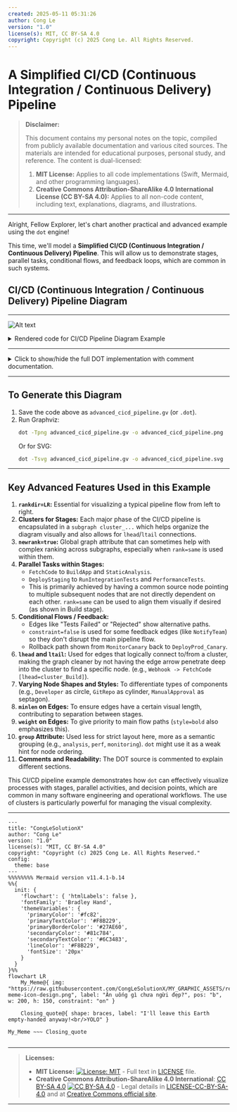 ```yaml
---
created: 2025-05-11 05:31:26
author: Cong Le
version: "1.0"
license(s): MIT, CC BY-SA 4.0
copyright: Copyright (c) 2025 Cong Le. All Rights Reserved.
---
```




# A Simplified CI/CD (Continuous Integration / Continuous Delivery) Pipeline
> **Disclaimer:**
>
> This document contains my personal notes on the topic,
> compiled from publicly available documentation and various cited sources.
> The materials are intended for educational purposes, personal study, and reference.
> The content is dual-licensed:
> 1. **MIT License:** Applies to all code implementations (Swift, Mermaid, and other programming languages).
> 2. **Creative Commons Attribution-ShareAlike 4.0 International License (CC BY-SA 4.0):** Applies to all non-code content, including text, explanations, diagrams, and illustrations.
---


Alright, Fellow Explorer, let's chart another practical and advanced example using the `dot` engine!

This time, we'll model a **Simplified CI/CD (Continuous Integration / Continuous Delivery) Pipeline**. This will allow us to demonstrate stages, parallel tasks, conditional flows, and feedback loops, which are common in such systems.

## CI/CD (Continuous Integration / Continuous Delivery) Pipeline Diagram

---

![Alt text](https://g.gravizo.com/source/svg/ci_cd_pipeline_diagram_example?https%3A%2F%2Fraw.githubusercontent.com%2FCongLeSolutionX%2FThe-Language-Atlas%2Frefs%2Fheads%2Fmain%2Fregions%2FDOT_language%2Fexamples%2F01_Advanced_Order_System_Dot.md)


<details>

<summary>Rendered code for CI/CD Pipeline Diagram Example</summary>

ci_cd_pipeline_diagram_example
digraph Advanced_CICD_Pipeline {
    graph [
        layout=dot,
        rankdir=LR,
        label="Simplified CI/CD Pipeline Stages",
        fontsize=22,
        fontname="Arial",
        bgcolor="ghostwhite",
        nodesep=0.5,
        ranksep=1.2,
        splines=polyline,
        newrank=true
    ];
    node [
        shape=rectangle,
        style="filled,rounded",
        fontname="Helvetica",
        fontsize=11,
        width=2.0,
        height=0.8,
        fixedsize=true,
        margin="0.15,0.08"
    ];
    edge [
        fontname="Helvetica",
        fontsize=9,
        color=darkslategray,
        arrowhead=normal,
        arrowsize=0.7,
        minlen=2
    ];
    subgraph cluster_SourceControl {
        label="1. Source Control & Trigger";
        bgcolor="lightgoldenrodyellow";
        style="filled,rounded";
        color="goldenrod";
        Developer [shape=circle, label="Developer", fillcolor=lightblue, width=1.2, height=1.2];
        GitRepo [shape=cylinder, label="Git Repository\n(GitHub/GitLab)", fillcolor=whitesmoke, width=1.8];
        Webhook [shape=cds, label="Webhook\nTrigger", fillcolor=lightpink, width=1.5];
        Developer -> GitRepo [label="git push"];
        GitRepo -> Webhook [label="Push Event"];
    }
    subgraph cluster_Build {
        label="2. Build & Unit Test";
        bgcolor="lightskyblue";
        style="filled,rounded";
        color="dodgerblue";
        FetchCode [label="Fetch Code", fillcolor=azure];
        BuildApp [label="Build Application\n(Compile, Package)", fillcolor=azure];
        RunUnitTests [label="Run Unit Tests", fillcolor=azure];
        StaticAnalysis [label="Static Code Analysis\n(Lint, Security Scan)", fillcolor=azure, group=analysis];
        PublishArtifact [label="Publish Build Artifact\n(e.g., to Nexus/Artifactory)", fillcolor=palegreen];
        subgraph {
            rank=same;
            BuildApp; StaticAnalysis;
        }
    }
    subgraph cluster_IntegrationTest {
        label="3. Deploy to Staging & Integration Test";
        bgcolor="lightgreen";
        style="filled,rounded";
        color="seagreen";
        DeployStaging [label="Deploy to Staging\nEnvironment", fillcolor=honeydew];
        RunIntegrationTests [label="Run Integration Tests\n(API, E2E)", fillcolor=honeydew, height=1.0];
        PerformanceTests [label="Run Performance Tests", fillcolor=honeydew, group=perf];
    }
    subgraph cluster_Approval {
        label="4. Manual Approval (Optional)";
        bgcolor="lightcoral";
        style="filled,rounded";
        color="firebrick";
        ManualApproval [
            label="Manual Approval Gate\n(e.g., QA Sign-off)",
            shape=septagon,
            fillcolor=mistyrose,
            width=2.2,
            height=1.2
        ];
        NotifyTeam [label="Notify Team\n(Slack/Email)", shape=note, fillcolor=ivory, constraint=false];
    }
    subgraph cluster_ProductionDeploy {
        label="5. Production Deployment";
        bgcolor="mediumpurple";
        style="filled,rounded";
        color="indigo";
        fontcolor=white;
        node [fontcolor=black];
        DeployProd_Canary [label="Deploy Canary\n(Small % Users)", fillcolor=lavender];
        MonitorCanary [label="Monitor Canary Release", fillcolor=lavender, group=monitoring];
        RolloutProd_Full [label="Full Production Rollout", fillcolor=plum];
        PostDeployChecks [label="Post-Deployment\nHealth Checks", fillcolor=thistle, group=monitoring];
        { rank=same; DeployProd_Canary; MonitorCanary;}
        { rank=same; RolloutProd_Full; PostDeployChecks;}
    }
    subgraph cluster_MonitoringFeedback {
        label="6. Monitoring & Feedback";
        bgcolor="lightsalmon";
        style="filled,rounded";
        color="orangered";
        MonitoringSystem [
            label="Production Monitoring\n(Prometheus, Datadog)",
            shape=tab,
            fillcolor=seashell,
            height=1.0
        ];
        LogAggregation [
            label="Log Aggregation\n(ELK Stack, Splunk)",
            shape=folder,
            fillcolor=seashell,
            height=1.0
        ];
        FeedbackLoop [shape=circle, label="Alerts &\nFeedback", fillcolor=peachpuff, style="dashed,filled", width=1.2, height=1.2];
         subgraph {
            rank=same;
            MonitoringSystem; LogAggregation;
         }
    }
    Webhook -> FetchCode [label="Trigger Build", weight=10, style=bold, lhead=cluster_Build];
    FetchCode -> BuildApp [weight=5];
    FetchCode -> StaticAnalysis [weight=3];
    BuildApp -> RunUnitTests [label="Build Output", weight=5];
    StaticAnalysis -> RunUnitTests [label="Analysis Results", weight=3, style=dashed];
    RunUnitTests -> PublishArtifact [label="Tests Passed", weight=5];
    RunUnitTests -> NotifyTeam [label="Tests Failed", color=red, style=dotted, constraint=false, ltail=cluster_Build, lhead=cluster_Approval];
    PublishArtifact -> DeployStaging [label="Artifact Available", weight=10, style=bold, lhead=cluster_IntegrationTest];
    DeployStaging -> RunIntegrationTests [weight=5];
    DeployStaging -> PerformanceTests [weight=3];
    RunIntegrationTests -> ManualApproval [label="Tests Passed", weight=5, lhead=cluster_Approval];
    PerformanceTests -> ManualApproval [label="Perf OK", weight=3, style=dashed, lhead=cluster_Approval];
    RunIntegrationTests -> NotifyTeam [label="Tests Failed", color=red, style=dotted, constraint=false, ltail=cluster_IntegrationTest, lhead=cluster_Approval];
    ManualApproval -> DeployProd_Canary [label="Approved", weight=10, style=bold, lhead=cluster_ProductionDeploy];
    ManualApproval -> NotifyTeam [label="Rejected", color=orange, style=dotted, constraint=false, ltail=cluster_Approval, lhead=cluster_Approval];
    DeployProd_Canary -> MonitorCanary [weight=5];
    MonitorCanary -> RolloutProd_Full [label="Canary Healthy", weight=5];
    MonitorCanary -> DeployProd_Canary [label="Rollback Canary", color=red, style=dashed, weight=1, constraint=false];
    RolloutProd_Full -> PostDeployChecks [weight=5];
    PostDeployChecks -> MonitoringSystem [label="App Deployed", weight=10, style=bold, lhead=cluster_MonitoringFeedback];
    PostDeployChecks -> LogAggregation [label=" ", style=invis];
    RolloutProd_Full -> MonitoringSystem [style=invis];
    MonitoringSystem -> FeedbackLoop [label="Metrics/Traces", weight=2];
    LogAggregation -> FeedbackLoop [label="Logs", weight=2];
    FeedbackLoop -> Developer [label=" Alerts/Insights", color=blue, style=dotted, constraint=false, weight=1, ltail=cluster_MonitoringFeedback, headport=w, tailport=e];
    { rank=sink; MonitoringSystem; LogAggregation; FeedbackLoop; }

}
ci_cd_pipeline_diagram_example

</details>
  




---

<details>
<summary>Click to show/hide the full DOT implementation with comment documentation.</summary>

```dot
/*
 * title: CI/CD (Continuous Integration / Continuous Delivery) Pipeline
 * author: Cong Le
 * version: 1.0
 * license(s): MIT, CC BY-SA 4.0
 * copyright: Copyright (c) 2025 Cong Le. All Rights Reserved.
 * 
 * 
 */
digraph Advanced_CICD_Pipeline {
    // --- Graph Defaults ---
    graph [
        layout=dot,
        rankdir=LR, // Left-to-Right for pipeline flow
        label="Simplified CI/CD Pipeline Stages",
        fontsize=22,
        fontname="Arial",
        bgcolor="ghostwhite",
        nodesep=0.5,
        ranksep=1.2, // Increased space between stages
        splines=polyline, // Polyline or ortho often good for pipelines
        newrank=true    // Helps with complex rank arrangements and subgraphs
    ];

    // --- Node Defaults ---
    node [
        shape=rectangle,
        style="filled,rounded",
        fontname="Helvetica",
        fontsize=11,
        width=2.0,       // Give nodes a bit more width
        height=0.8,      // And height
        fixedsize=true,
        margin="0.15,0.08"
    ];

    // --- Edge Defaults ---
    edge [
        fontname="Helvetica",
        fontsize=9,
        color=darkslategray,
        arrowhead=normal,
        arrowsize=0.7,
        minlen=2 // Ensure edges span at least a little horizontal distance
    ];

    // --- Stages as Clusters ---

    subgraph cluster_SourceControl {
        label="1. Source Control & Trigger";
        bgcolor="lightgoldenrodyellow";
        style="filled,rounded";
        color="goldenrod";

        Developer [shape=circle, label="Developer", fillcolor=lightblue, width=1.2, height=1.2];
        GitRepo [shape=cylinder, label="Git Repository\n(GitHub/GitLab)", fillcolor=whitesmoke, width=1.8];
        Webhook [shape=cds, label="Webhook\nTrigger", fillcolor=lightpink, width=1.5];

        Developer -> GitRepo [label="git push"];
        GitRepo -> Webhook [label="Push Event"];
    }

    subgraph cluster_Build {
        label="2. Build & Unit Test";
        bgcolor="lightskyblue";
        style="filled,rounded";
        color="dodgerblue";

        FetchCode [label="Fetch Code", fillcolor=azure];
        BuildApp [label="Build Application\n(Compile, Package)", fillcolor=azure];
        RunUnitTests [label="Run Unit Tests", fillcolor=azure];
        StaticAnalysis [label="Static Code Analysis\n(Lint, Security Scan)", fillcolor=azure, group=analysis];
        PublishArtifact [label="Publish Build Artifact\n(e.g., to Nexus/Artifactory)", fillcolor=palegreen];

        // Align build and analysis tasks
        subgraph {
            rank=same;
            BuildApp; StaticAnalysis;
        }
    }

    subgraph cluster_IntegrationTest {
        label="3. Deploy to Staging & Integration Test";
        bgcolor="lightgreen";
        style="filled,rounded";
        color="seagreen";

        DeployStaging [label="Deploy to Staging\nEnvironment", fillcolor=honeydew];
        RunIntegrationTests [label="Run Integration Tests\n(API, E2E)", fillcolor=honeydew, height=1.0]; // Taller node
        PerformanceTests [label="Run Performance Tests", fillcolor=honeydew, group=perf];
    }

    subgraph cluster_Approval {
        label="4. Manual Approval (Optional)";
        bgcolor="lightcoral";
        style="filled,rounded";
        color="firebrick";

        ManualApproval [
            label="Manual Approval Gate\n(e.g., QA Sign-off)",
            shape=septagon, // Use a distinct shape
            fillcolor=mistyrose,
            width=2.2,
            height=1.2
        ];
        NotifyTeam [label="Notify Team\n(Slack/Email)", shape=note, fillcolor=ivory, constraint=false]; // Annotation
    }

    subgraph cluster_ProductionDeploy {
        label="5. Production Deployment";
        bgcolor="mediumpurple";
        style="filled,rounded";
        color="indigo";
        fontcolor=white; // Text color for dark background

        node [fontcolor=black]; // Override node font color for this cluster's nodes

        DeployProd_Canary [label="Deploy Canary\n(Small % Users)", fillcolor=lavender];
        MonitorCanary [label="Monitor Canary Release", fillcolor=lavender, group=monitoring];
        RolloutProd_Full [label="Full Production Rollout", fillcolor=plum];
        PostDeployChecks [label="Post-Deployment\nHealth Checks", fillcolor=thistle, group=monitoring];

        // Align canary and full rollout if desired, though sequential might be better
        // { rank=same; DeployProd_Canary; MonitorCanary;}
        // { rank=same; RolloutProd_Full; PostDeployChecks;}
    }

    subgraph cluster_MonitoringFeedback {
        label="6. Monitoring & Feedback";
        bgcolor="lightsalmon";
        style="filled,rounded";
        color="orangered";

        MonitoringSystem [
            label="Production Monitoring\n(Prometheus, Datadog)",
            shape=tab, // Use a tab shape for system
            fillcolor=seashell,
            height=1.0
        ];
        LogAggregation [
            label="Log Aggregation\n(ELK Stack, Splunk)",
            shape=folder, // Folder shape for logs
            fillcolor=seashell,
            height=1.0
        ];
        FeedbackLoop [shape=circle, label="Alerts &\nFeedback", fillcolor=peachpuff, style="dashed,filled", width=1.2, height=1.2];

        // Align monitoring components
         subgraph {
            rank=same;
            MonitoringSystem; LogAggregation;
         }
    }


    // --- Pipeline Flow Edges ---

    // Source Control to Build
    Webhook -> FetchCode [label="Trigger Build", weight=10, style=bold, lhead=cluster_Build];

    // Build Stage Flow
    FetchCode -> BuildApp [weight=5];
    FetchCode -> StaticAnalysis [weight=3]; // Parallel tasks
    BuildApp -> RunUnitTests [label="Build Output", weight=5];
    StaticAnalysis -> RunUnitTests [label="Analysis Results", weight=3, style=dashed]; // Analysis might feed into or gate tests

    RunUnitTests -> PublishArtifact [label="Tests Passed", weight=5];
    RunUnitTests -> NotifyTeam [label="Tests Failed", color=red, style=dotted, constraint=false, ltail=cluster_Build, lhead=cluster_Approval]; // Feedback loop / notification

    // Build to Integration Test
    PublishArtifact -> DeployStaging [label="Artifact Available", weight=10, style=bold, lhead=cluster_IntegrationTest];

    // Integration Test Stage Flow
    DeployStaging -> RunIntegrationTests [weight=5];
    DeployStaging -> PerformanceTests [weight=3]; // Parallel tasks
    
    // Combine test results before proceeding
    RunIntegrationTests -> ManualApproval [label="Tests Passed", weight=5, lhead=cluster_Approval];
    PerformanceTests -> ManualApproval [label="Perf OK", weight=3, style=dashed, lhead=cluster_Approval];
    RunIntegrationTests -> NotifyTeam [label="Tests Failed", color=red, style=dotted, constraint=false, ltail=cluster_IntegrationTest, lhead=cluster_Approval];

    // Approval to Production
    ManualApproval -> DeployProd_Canary [label="Approved", weight=10, style=bold, lhead=cluster_ProductionDeploy];
    ManualApproval -> NotifyTeam [label="Rejected", color=orange, style=dotted, constraint=false, ltail=cluster_Approval, lhead=cluster_Approval];

    // Production Deployment Flow
    DeployProd_Canary -> MonitorCanary [weight=5];
    MonitorCanary -> RolloutProd_Full [label="Canary Healthy", weight=5];
    MonitorCanary -> DeployProd_Canary [label="Rollback Canary", color=red, style=dashed, weight=1, constraint=false]; // Rollback path
    RolloutProd_Full -> PostDeployChecks [weight=5];
    
    // Production to Monitoring
    PostDeployChecks -> MonitoringSystem [label="App Deployed", weight=10, style=bold, lhead=cluster_MonitoringFeedback];
    PostDeployChecks -> LogAggregation [label=" ", style=invis];   // Invisible edge to help ordering if needed
    RolloutProd_Full -> MonitoringSystem [style=invis]; // To ensure MonitoringSystem is to the right

    // Feedback Loop
    MonitoringSystem -> FeedbackLoop [label="Metrics/Traces", weight=2];
    LogAggregation -> FeedbackLoop [label="Logs", weight=2];
    FeedbackLoop -> Developer [label=" Alerts/Insights", color=blue, style=dotted, constraint=false, weight=1, ltail=cluster_MonitoringFeedback, headport=w, tailport=e];


    // Explicitly sink monitoring nodes if necessary (usually not needed with LR and cluster flow)
    // { rank=sink; MonitoringSystem; LogAggregation; FeedbackLoop; }

}
```

</details>


---

## To Generate this Diagram

1.  Save the code above as `advanced_cicd_pipeline.gv` (or `.dot`).
2.  Run Graphviz:
    ```bash
    dot -Tpng advanced_cicd_pipeline.gv -o advanced_cicd_pipeline.png
    ```
    Or for SVG:
    ```bash
    dot -Tsvg advanced_cicd_pipeline.gv -o advanced_cicd_pipeline.svg
    ```

---

## Key Advanced Features Used in this Example

1.  **`rankdir=LR`:** Essential for visualizing a typical pipeline flow from left to right.
2.  **Clusters for Stages:** Each major phase of the CI/CD pipeline is encapsulated in a `subgraph cluster_...` which helps organize the diagram visually and also allows for `lhead`/`ltail` connections.
3.  **`newrank=true`:** Global graph attribute that can sometimes help with complex ranking across subgraphs, especially when `rank=same` is used within them.
4.  **Parallel Tasks within Stages:**
    *   `FetchCode` to `BuildApp` and `StaticAnalysis`.
    *   `DeployStaging` to `RunIntegrationTests` and `PerformanceTests`.
    *   This is primarily achieved by having a common source node pointing to multiple subsequent nodes that are not directly dependent on each other. `rank=same` can be used to align them visually if desired (as shown in Build stage).
5.  **Conditional Flows / Feedback:**
    *   Edges like "Tests Failed" or "Rejected" show alternative paths.
    *   `constraint=false` is used for some feedback edges (like `NotifyTeam`) so they don't disrupt the main pipeline flow.
    *   Rollback path shown from `MonitorCanary` back to `DeployProd_Canary`.
6.  **`lhead` and `ltail`:** Used for edges that logically connect to/from a cluster, making the graph cleaner by not having the edge arrow penetrate deep into the cluster to find a specific node. (e.g., `Webhook -> FetchCode [lhead=cluster_Build]`).
7.  **Varying Node Shapes and Styles:** To differentiate types of components (e.g., `Developer` as circle, `GitRepo` as cylinder, `ManualApproval` as septagon).
8.  **`minlen` on Edges:** To ensure edges have a certain visual length, contributing to separation between stages.
9.  **`weight` on Edges:** To give priority to main flow paths (`style=bold` also emphasizes this).
10. **`group` Attribute:** Used less for strict layout here, more as a semantic grouping (e.g., `analysis`, `perf`, `monitoring`). `dot` might use it as a weak hint for node ordering.
11. **Comments and Readability:** The DOT source is commented to explain different sections.

This CI/CD pipeline example demonstrates how `dot` can effectively visualize processes with stages, parallel activities, and decision points, which are common in many software engineering and operational workflows. The use of clusters is particularly powerful for managing the visual complexity.


---

<!-- 
```mermaid
%% Current Mermaid version
info
```  -->


```mermaid
---
title: "CongLeSolutionX"
author: "Cong Le"
version: "1.0"
license(s): "MIT, CC BY-SA 4.0"
copyright: "Copyright (c) 2025 Cong Le. All Rights Reserved."
config:
  theme: base
---
%%%%%%%% Mermaid version v11.4.1-b.14
%%{
  init: {
    'flowchart': { 'htmlLabels': false },
    'fontFamily': 'Bradley Hand',
    'themeVariables': {
      'primaryColor': '#fc82',
      'primaryTextColor': '#F8B229',
      'primaryBorderColor': '#27AE60',
      'secondaryColor': '#81c784',
      'secondaryTextColor': '#6C3483',
      'lineColor': '#F8B229',
      'fontSize': '20px'
    }
  }
}%%
flowchart LR
    My_Meme@{ img: "https://raw.githubusercontent.com/CongLeSolutionX/MY_GRAPHIC_ASSETS/refs/heads/Designing_graphic_syntax/MY_MEME/My-meme-icon-design.png", label: "Ăn uống gì chưa ngừi đẹp?", pos: "b", w: 200, h: 150, constraint: "on" }

    Closing_quote@{ shape: braces, label: "I'll leave this Earth empty-handed anyway!<br/>YOLO" }

My_Meme ~~~ Closing_quote


```

---
>**Licenses:**
>
>- **MIT License:**  [![License: MIT](https://img.shields.io/badge/License-MIT-yellow.svg)](LICENSE) - Full text in [LICENSE](LICENSE) file.
>- **Creative Commons Attribution-ShareAlike 4.0 International**: [CC BY-SA 4.0](https://creativecommons.org/licenses/by-sa/4.0/) [![CC BY-SA 4.0](https://licensebuttons.net/l/by-sa/4.0/88x31.png)](https://creativecommons.org/licenses/by-sa/4.0/) - Legal details in [LICENSE-CC-BY-SA-4.0](LICENSE-CC-BY-SA-4.0) and at [Creative Commons official site](https://creativecommons.org/licenses/by-sa/4.0/).
>
---